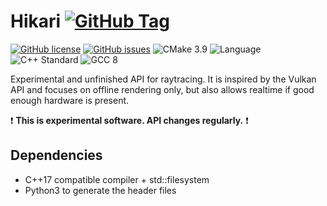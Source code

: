 # Hikari [![GitHub Tag](https://img.shields.io/github/tag/PearCoding/Hikari.svg)](https://github.com/PearCoding/Hikari/releases) 

[![GitHub license](https://img.shields.io/badge/license-MIT-blue.svg)](https://raw.githubusercontent.com/PearCoding/Hikari/master/LICENSE)
[![GitHub issues](https://img.shields.io/github/issues/PearCoding/Hikari.svg)](https://github.com/PearCoding/Hikari/issues)
![CMake 3.9](https://img.shields.io/badge/CMake-3.9+-green.svg)
![Language](https://img.shields.io/badge/language-c++-blue.svg)
![C++ Standard](https://img.shields.io/badge/std-c++17-blue.svg)
![GCC 8](https://img.shields.io/badge/GCC-5+-blue.svg)

Experimental and unfinished API for raytracing. It is inspired by the Vulkan API and focuses on offline rendering only, but also allows realtime if good enough hardware is present.

:exclamation: **This is experimental software. API changes regularly.** :exclamation:

## Dependencies

- C++17 compatible compiler + std::filesystem
- Python3 to generate the header files

